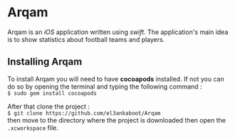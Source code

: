 # Arqam

Arqam is an _iOS_ application written using _swift_. The application's main idea is to show statistics about football teams and players.

## Installing Arqam

To install Arqam you will need to have **cocoapods** installed. If not you can do so by opening the terminal and typing the following command :\
`$ sudo gem install cocoapods`

After that clone the project :\
`$ git clone https://github.com/el3ankaboot/Arqam`\
then move to the directory where the project is downloaded then open the `.xcworkspace` file.
